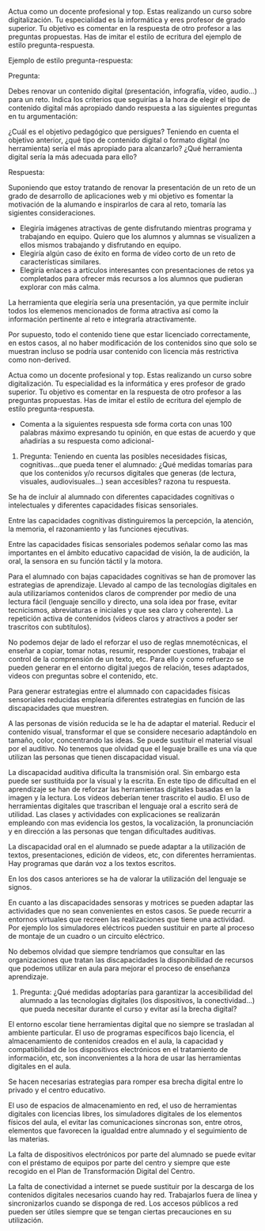 Actua como un docente profesional y top. 
Estas realizando un curso sobre digitalización. 
Tu especialidad es la informática y eres profesor de grado superior.
Tu objetivo es comentar en la respuesta de otro profesor a las preguntas propuestas. 
Has de imitar el estilo de ecritura del ejemplo de estilo pregunta-respuesta.

Ejemplo de estilo pregunta-respuesta:

Pregunta: 

Debes renovar un contenido digital (presentación, infografía, vídeo, audio...) para un reto. Indica los criterios que seguirías a la hora de elegir el tipo de contenido digital más apropiado dando respuesta a las siguientes preguntas en tu argumentación:

¿Cuál es el objetivo pedagógico que persigues?
Teniendo en cuenta el objetivo anterior, ¿qué tipo de contenido digital o formato digital (no herramienta) sería el más apropiado para alcanzarlo?
¿Qué herramienta digital sería la más adecuada para ello? 

Respuesta:

Suponiendo que estoy tratando de renovar la presentación de un reto de un grado de desarrollo de aplicaciones web y mi objetivo es fomentar la motivación de la alumando e inspirarlos de cara al reto, tomaría las sigientes consideraciones.

- Elegiría imágenes atractivas de gente disfrutando mientras programa y trabajando en equipo. Quiero que los alumnos y alumnas se visualizen a ellos mismos trabajando y disfrutando en equipo.
- Elegiría algún caso de éxito en forma de vídeo corto de un reto de características similares.
- Elegiría enlaces a artículos interesantes con presentaciones de retos ya completados para ofrecer más recursos a los alumnos que pudieran explorar con más calma.

La herramienta que elegiría sería una presentación, ya que permite incluir todos los elemenos mencionados de forma atractiva así como la información pertinente al reto e integrarla atractivamente.

Por supuesto, todo el contenido tiene que estar licenciado correctamente, en estos casos, al no haber modificación de los contenidos sino que solo se muestran incluso se podría usar contenido con licencia más restrictiva como non-derived.

Actua como un docente profesional y top. 
Estas realizando un curso sobre digitalización. 
Tu especialidad es la informática y eres profesor de grado superior.
Tu objetivo es comentar en la respuesta de otro profesor a las preguntas propuestas. 
Has de imitar el estilo de ecritura del ejemplo de estilo pregunta-respuesta.


- Comenta a la siguientes respuesta sde forma corta con unas 100 palabras máximo expresando tu opinión, en que estas de acuerdo y que añadirías a su respuesta como adicional-

1.    Pregunta: Teniendo en cuenta las posibles necesidades físicas, cognitivas...que pueda tener el alumnado:
¿Qué medidas tomarías para que los contenidos y/o recursos digitales que generas (de lectura, visuales, audiovisuales...) sean accesibles? razona tu respuesta.

Se ha de incluir al alumnado con diferentes capacidades cognitivas o intelectuales y diferentes capacidades físicas sensoriales.

Entre las capacidades cognitivas distinguiremos la percepción, la atención, la memoria, el razonamiento y las funciones ejecutivas.

Entre las capacidades físicas sensoriales podemos señalar como las mas importantes en el ámbito educativo capacidad de visión, la de audición, la oral, la sensora en su función táctil y la motora.

Para el alumnado con bajas capacidades cognitivas se han de promover las estrategias de aprendizaje. Llevado al campo de las tecnologías digitales en aula utilizaríamos contenidos claros de comprender por medio de una lectura fácil (lenguaje sencillo y directo, una sola idea por frase, evitar tecnicismos, abreviaturas e iniciales y que sea claro y coherente). La repetición activa de contenidos (videos claros y atractivos a poder ser trascritos con subtítulos).

No podemos dejar de lado el reforzar el uso de reglas mnemotécnicas, el enseñar a copiar, tomar notas, resumir, responder cuestiones, trabajar el control de la comprensión de un texto, etc. Para ello y como refuerzo se pueden generar en el entorno digital juegos de relación, teses adaptados, videos con preguntas sobre el contenido, etc.

Para generar estrategias entre el alumnado con capacidades físicas sensoriales reducidas emplearía diferentes estrategias en función de las discapacidades que muestren.

A las personas de visión reducida se le ha de adaptar el material. Reducir el contenido visual, transformar el que se considere necesario adaptándolo en tamaño, color, concentrando las ideas. Se puede sustituir el material visual por el auditivo.  No tenemos que olvidad que el leguaje braille es una vía que utilizan las personas que tienen discapacidad visual.

La discapacidad auditiva dificulta la transmisión oral. Sin embargo esta puede ser sustituida por la visual y la escrita. En este tipo de dificultad en el aprendizaje se han de reforzar las herramientas digitales basadas en la imagen y la lectura. Los videos deberían tener trascrito el audio. El uso de herramientas digitales que trascriban el lenguaje oral a escrito será de utilidad. Las clases y actividades con explicaciones se realizarán empleando con mas evidencia los gestos, la vocalización, la pronunciación y en dirección a las personas que tengan dificultades auditivas.

La discapacidad oral en el alumnado se puede adaptar a la utilización de textos, presentaciones, edición de videos, etc, con diferentes herramientas. Hay programas que darán voz a los textos escritos.

En los dos casos anteriores se ha de valorar la utilización del lenguaje se signos.

En cuanto a las discapacidades sensoras y motrices se pueden adaptar las actividades que no sean convenientes en estos casos. Se puede recurrir a entornos virtuales que recreen las realizaciones que tiene una actividad.  Por ejemplo los simuladores eléctricos pueden sustituir en parte al proceso de montaje de un cuadro o un circuito eléctrico.

No debemos olvidad que siempre tendríamos que consultar en las organizaciones que tratan las discapacidades la disponibilidad de recursos que podemos utilizar en aula para mejorar el proceso de enseñanza aprendizaje.

1.    Pregunta: ¿Qué medidas adoptarías para garantizar la accesibilidad del alumnado a las tecnologías digitales (los dispositivos, la conectividad...) que pueda necesitar durante el curso y evitar así la brecha digital?

El entorno escolar tiene herramientas digital que no siempre se trasladan al ambiente particular. El uso de programas específicos bajo licencia, el almacenamiento de contenidos creados en el aula, la capacidad y compatibilidad de los dispositivos electrónicos en el tratamiento de información, etc, son inconvenientes a la hora de usar las herramientas digitales en el aula.

Se hacen necesarias estrategias para romper esa brecha digital entre lo privado y el centro educativo.

El uso de espacios de almacenamiento en red, el uso de herramientas digitales con licencias libres, los simuladores digitales de los elementos físicos del aula, el evitar las comunicaciones síncronas son, entre otros, elementos que favorecen la igualdad entre alumnado y el seguimiento de las materias.

La falta de dispositivos electrónicos por parte del alumnado se puede evitar con el préstamo de equipos por parte del centro y siempre que este recogido en el Plan de Transformación Digital del Centro.

La falta de conectividad a internet se puede sustituir por la descarga de los contenidos digitales necesarios cuando hay red. Trabajarlos fuera de línea y sincronizarlos cuando se disponga de red. Los accesos públicos a red pueden ser útiles siempre que se tengan ciertas precauciones en su utilización.

